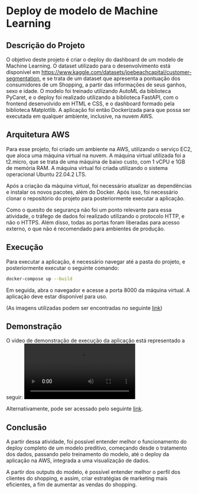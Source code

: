 # Deploy de modelo de Machine Learning

## Descrição do Projeto

O objetivo deste projeto é criar o deploy do dashboard de um modelo de Machine Learning. O dataset utilizado para o desenvolvimento está disponível em <https://www.kaggle.com/datasets/joebeachcapital/customer-segmentation>, e se trata de um dataset que apresenta a pontuação dos consumidores de um Shopping, a partir das informações de seus ganhos, sexo e idade. O modelo foi treinado utilizando AutoML da biblioteca PyCaret, e o deploy foi realizado utilizando a biblioteca FastAPI, com o frontend desenvolvido em HTML e CSS, e o dashboard formado pela biblioteca Matplotlib. A aplicação foi então Dockerizada para que possa ser executada em qualquer ambiente, inclusive, na nuvem AWS.

## Arquitetura AWS

Para esse projeto, foi criado um ambiente na AWS, utilizando o serviço EC2, que aloca uma máquina virtual na nuvem. A máquina virtual utilizada foi a t2.micro, que se trata de uma máquina de baixo custo, com 1 vCPU e 1GB de memória RAM. A máquina virtual foi criada utilizando o sistema operacional Ubuntu 22.04.2 LTS.

Após a criação da máquina virtual, foi necessário atualizar as dependências e instalar os novos pacotes, além do Docker. Após isso, foi necessário clonar o repositório do projeto para posteriormente executar a aplicação.

Como o quesito de segurança não foi um ponto relevante para essa atividade, o tráfego de dados foi realizado utilizando o protocolo HTTP, e não o HTTPS. Além disso, todas as portas foram liberadas para acesso externo, o que não é recomendado para ambientes de produção.

## Execução

Para executar a aplicação, é necessário navegar até a pasta do projeto, e posteriormente executar o seguinte comando:

```bash
docker-compose up --build
```

Em seguida, abra o navegador e acesse a porta 8000 da máquina virtual. A aplicação deve estar disponível para uso.

(As imagens utilizadas podem ser encontradas no seguinte [link](<https://hub.docker.com/u/pablorlv>))

## Demonstração

O vídeo de demonstração de execução da aplicação está representado a seguir:
<video controls>
  <source src="./video/demo.webm" type="video/webm" />
</video>

Alternativamente, pode ser acessado pelo seguinte [link](<https://youtu.be/zPrpcYPTaQY>).

## Conclusão

A partir dessa atividade, foi possível entender melhor o funcionamento do deploy completo de um modelo preditivo, começando desde o tratamento dos dados, passando pelo treinamento do modelo, até o deploy da aplicação na AWS, integrada a uma visualização de dados.

A partir dos outputs do modelo, é possível entender melhor o perfil dos clientes do shopping, e assim, criar estratégias de marketing mais eficientes, a fim de aumentar as vendas do shopping.
